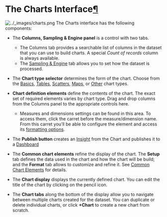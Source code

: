 The Charts Interface[¶](#the-charts-interface "Permalink to this heading")
==========================================================================


![../_images/charts.png](../_images/charts.png)
The Charts interface has the following components:


* The **Columns, Sampling \& Engine panel** is a control with two tabs.


	+ The Columns tab provides a searchable list of columns in the dataset that you can use to build charts. A special *Count of records* column is always available.
	+ The [Sampling \& Engine](sampling.html) tab allows you to set how the dataset is processed.
* The **Chart type selector** determines the form of the chart. Choose from the [Basics](charts-basics.html), [Tables](charts-tables.html), [Scatters](charts-scatters.html), [Maps](charts-maps.html), or [Other](charts-other.html) chart types.
* **Chart definition elements** define the contents of the chart. The exact set of required elements varies by chart type. Drag and drop columns from the Columns panel to the appropriate controls here.
	+ Measures and dimensions settings can be found in this area. To access them, click the carret before the measure/dimension name. From this carret you’ll be able to configure the element and access its [formatting options](formatting.html).
* The **Publish button** creates an [Insight](../dashboards/insights/index.html) from the Chart and publishes it to a [Dashboard](../dashboards/index.html)
* The **Common chart elements** refine the display of the chart. The **Setup** tab defines the data used in the chart and how the chart will be build; and the **Format** tab allows to customize and refine it. See [Common Chart Elements](common.html) for details.
* The **Chart display** displays the currently defined chart. You can edit the title of the chart by clicking on the pencil icon.
* The **Chart tabs** along the bottom of the display allow you to navigate between multiple charts created for the dataset. You can duplicate or delete individual charts, or click **\+Chart** to create a new chart from scratch.